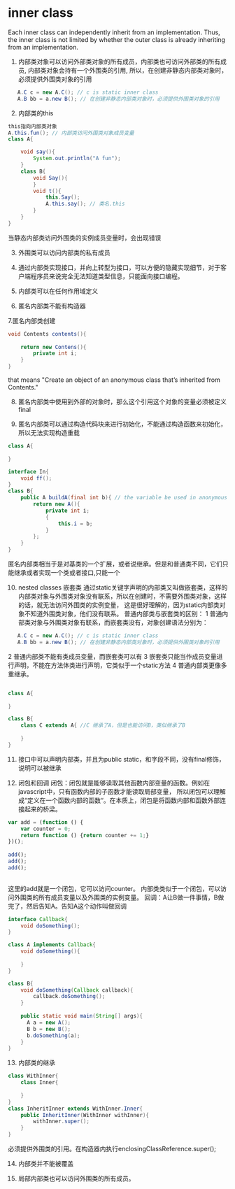 # inner class

Each inner class can independently inherit from an implementation. Thus, the inner
class is not limited by whether the outer class is already inheriting from an
implementation. 

1. 内部类对象可以访问外部类对象的所有成员，内部类也可访问外部类的所有成员, 内部类对象会持有一个外围类的引用,
所以，在创建非静态内部类对象时，必须提供外围类对象的引用 
```java
   A.C c = new A.C(); // c is static inner class
   A.B bb = a.new B(); // 在创建非静态内部类对象时，必须提供外围类对象的引用 
```
2. 内部类的this
```java
this指向内部类对象
A.this.fun(); // 内部类访问外围类对象成员变量
class A{

    void say(){
        System.out.println("A fun");
    }
    class B{
        void Say(){
        }
        void t(){
            this.Say();
            A.this.say(); // 类名.this
        }
    }
}
```
当静态内部类访问外围类的实例成员变量时，会出现错误

3. 外围类可以访问内部类的私有成员
4. 通过内部类实现接口，并向上转型为接口，可以方便的隐藏实现细节，对于客户端程序员来说完全无法知道类型信息，只能面向接口编程。

5. 内部类可以在任何作用域定义

6. 匿名内部类不能有构造器

7.匿名内部类创建
```java
void Contents contents(){
    
    return new Contens(){
        private int i;
    }
}
```
that means "Create an object of an anonymous class that’s inherited from Contents."

8. 匿名内部类中使用到外部的对象时，那么这个引用这个对象的变量必须被定义final

9. 匿名内部类可以通过构造代码块来进行初始化，不能通过构造函数来初始化，所以无法实现构造重载
```java
class A{
    
}

interface In{
    void ff();
}
class B{
    public A buildA(final int b){ // the variable be used in anonymous inner class directly, so it must be defined as final.otherwise, the compiler will show you a error message.
        return new A(){
            private int i;
            {
                this.i = b;
            }
        };
    }
}

```

匿名内部类相当于是对基类的一个扩展，或者说继承。但是和普通类不同，它们只能继承或者实现一个类或者接口,只能一个

10. nested classes 嵌套类
通过static关键字声明的内部类又叫做嵌套类，这样的内部类对象与外围类对象没有联系，所以在创建时，不需要外围类对象，这样的话，就无法访问外围类的实例变量，
这是很好理解的，因为static内部类对象不知道外围类对象，他们没有联系。
普通内部类与嵌套类的区别：
1 普通内部类对象与外围类对象有联系，而嵌套类没有，对象创建语法分别为：
```java
   A.C c = new A.C(); // c is static inner class
   A.B bb = a.new B(); // 在创建非静态内部类对象时，必须提供外围类对象的引用 
```
2 普通内部类不能有类成员变量，而嵌套类可以有
3 嵌套类只能当作成员变量进行声明，不能在方法体类进行声明，它类似于一个static方法
4 普通内部类更像多重继承。
```java

class A{
    
}

class B{
    class C extends A{ //C 继承了A，但是也能访问B，类似继承了B
        
    }
}
```
11. 接口中可以声明内部类，并且为public static，和字段不同，没有final修饰，说明可以被继承

12. 闭包和回调
闭包：闭包就是能够读取其他函数内部变量的函数。例如在javascript中，只有函数内部的子函数才能读取局部变量，
所以闭包可以理解成“定义在一个函数内部的函数“。在本质上，闭包是将函数内部和函数外部连接起来的桥梁。 
```javascript
var add = (function () {
    var counter = 0;
    return function () {return counter += 1;}
})();
 
add();
add();
add();
 
```
这里的add就是一个闭包，它可以访问counter。
内部类类似于一个闭包，可以访问外围类的所有成员变量以及外围类的实例变量。
回调：A让B做一件事情，B做完了，然后告知A。告知A这个动作叫做回调
```java
interface Callback{
    void doSomething();
}

class A implements Callback{
    void doSomething(){
        
    }
}

class B{
    void doSomething(Callback callback){
        callback.doSomething();
    }
    
    public static void main(String[] args){
      A a = new A();
      B b = new B();
      b.doSomething(a);
    }
}
```
13. 内部类的继承
```java
class WithInner{
    class Inner{
        
    }
}
class InheritInner extends WithInner.Inner{
    public InheritInner(WithInner withInner){
        withInner.super();
    }
}
```
必须提供外围类的引用。在构造器内执行enclosingClassReference.super();

14. 内部类并不能被覆盖

15. 局部内部类也可以访问外围类的所有成员。